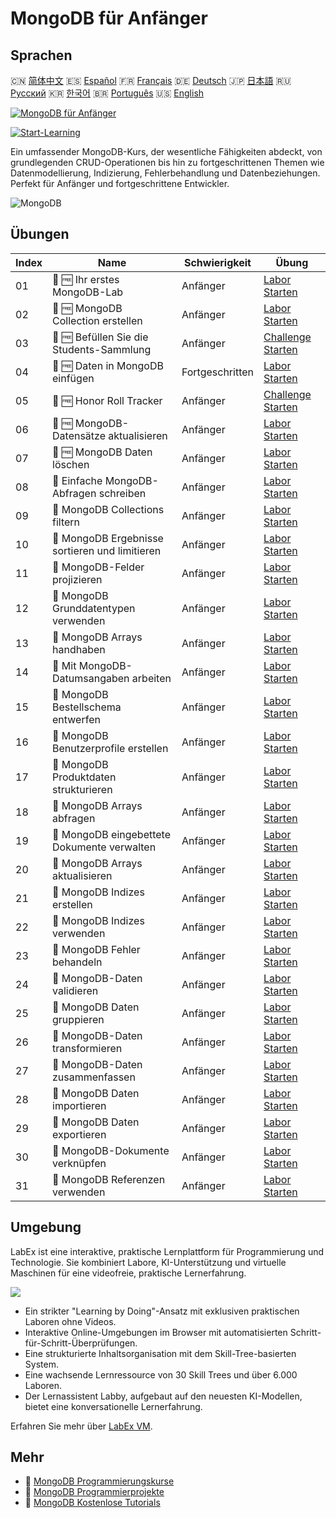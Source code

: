 # MongoDB für Anfänger

## Sprachen

🇨🇳 [简体中文](README_zh.md) 🇪🇸 [Español](README_es.md) 🇫🇷 [Français](README_fr.md) 🇩🇪 [Deutsch](README_de.md) 🇯🇵 [日本語](README_ja.md) 🇷🇺 [Русский](README_ru.md) 🇰🇷 [한국어](README_ko.md) 🇧🇷 [Português](README_pt.md) 🇺🇸 [English](README.md) 

[![MongoDB für Anfänger](https://cover-creator.labex.io/mongodb-for-beginners.png?lang=de)](https://labex.io/de/courses/mongodb-for-beginners)

[![Start-Learning](https://img.shields.io/badge/Start-Learning-whitesmoke?style=for-the-badge)](https://labex.io/de/courses/mongodb-for-beginners)

Ein umfassender MongoDB-Kurs, der wesentliche Fähigkeiten abdeckt, von grundlegenden CRUD-Operationen bis hin zu fortgeschrittenen Themen wie Datenmodellierung, Indizierung, Fehlerbehandlung und Datenbeziehungen. Perfekt für Anfänger und fortgeschrittene Entwickler.

![MongoDB](https://img.shields.io/badge/MongoDB-whitesmoke?style=for-the-badge&logo=mongodb)


## Übungen

|   Index | Name                                            | Schwierigkeit   | Übung                                                                                                                         |
|---------|-------------------------------------------------|-----------------|-------------------------------------------------------------------------------------------------------------------------------|
|      01 | 📖 🆓 Ihr erstes MongoDB-Lab                    | Anfänger        | <a target='_blank' href='https://labex.io/de/tutorials/mongodb-your-first-mongodb-lab-420660'>Labor Starten</a>               |
|      02 | 📖 🆓 MongoDB Collection erstellen              | Anfänger        | <a target='_blank' href='https://labex.io/de/tutorials/mongodb-create-mongodb-collection-420695'>Labor Starten</a>            |
|      03 | 🎯 🆓 Befüllen Sie die Students-Sammlung        | Anfänger        | <a target='_blank' href='https://labex.io/de/tutorials/mongodb-populate-the-students-collection-425481'>Challenge Starten</a> |
|      04 | 📖 🆓 Daten in MongoDB einfügen                 | Fortgeschritten | <a target='_blank' href='https://labex.io/de/tutorials/mongodb-insert-data-in-mongodb-420696'>Labor Starten</a>               |
|      05 | 🎯 🆓 Honor Roll Tracker                        | Anfänger        | <a target='_blank' href='https://labex.io/de/tutorials/mongodb-honor-roll-tracker-425476'>Challenge Starten</a>               |
|      06 | 📖 🆓 MongoDB-Datensätze aktualisieren          | Anfänger        | <a target='_blank' href='https://labex.io/de/tutorials/mongodb-update-mongodb-records-420823'>Labor Starten</a>               |
|      07 | 📖 🆓 MongoDB Daten löschen                     | Anfänger        | <a target='_blank' href='https://labex.io/de/tutorials/mongodb-delete-mongodb-data-420822'>Labor Starten</a>                  |
|      08 | 📖  Einfache MongoDB-Abfragen schreiben         | Anfänger        | <a target='_blank' href='https://labex.io/de/tutorials/mongodb-write-basic-mongodb-queries-420824'>Labor Starten</a>          |
|      09 | 📖  MongoDB Collections filtern                 | Anfänger        | <a target='_blank' href='https://labex.io/de/tutorials/mongodb-filter-mongodb-collections-421806'>Labor Starten</a>           |
|      10 | 📖  MongoDB Ergebnisse sortieren und limitieren | Anfänger        | <a target='_blank' href='https://labex.io/de/tutorials/mongodb-sort-and-limit-mongodb-results-421807'>Labor Starten</a>       |
|      11 | 📖  MongoDB-Felder projizieren                  | Anfänger        | <a target='_blank' href='https://labex.io/de/tutorials/mongodb-project-mongodb-fields-422089'>Labor Starten</a>               |
|      12 | 📖  MongoDB Grunddatentypen verwenden           | Anfänger        | <a target='_blank' href='https://labex.io/de/tutorials/mongodb-use-mongodb-basic-types-422097'>Labor Starten</a>              |
|      13 | 📖  MongoDB Arrays handhaben                    | Anfänger        | <a target='_blank' href='https://labex.io/de/tutorials/mongodb-handle-mongodb-arrays-422084'>Labor Starten</a>                |
|      14 | 📖  Mit MongoDB-Datumsangaben arbeiten          | Anfänger        | <a target='_blank' href='https://labex.io/de/tutorials/mongodb-work-with-mongodb-dates-422101'>Labor Starten</a>              |
|      15 | 📖  MongoDB Bestellschema entwerfen             | Anfänger        | <a target='_blank' href='https://labex.io/de/tutorials/mongodb-design-mongodb-order-schema-422080'>Labor Starten</a>          |
|      16 | 📖  MongoDB Benutzerprofile erstellen           | Anfänger        | <a target='_blank' href='https://labex.io/de/tutorials/mongodb-build-mongodb-user-profiles-422077'>Labor Starten</a>          |
|      17 | 📖  MongoDB Produktdaten strukturieren          | Anfänger        | <a target='_blank' href='https://labex.io/de/tutorials/mongodb-structure-mongodb-product-data-422092'>Labor Starten</a>       |
|      18 | 📖  MongoDB Arrays abfragen                     | Anfänger        | <a target='_blank' href='https://labex.io/de/tutorials/mongodb-query-mongodb-arrays-422090'>Labor Starten</a>                 |
|      19 | 📖  MongoDB eingebettete Dokumente verwalten    | Anfänger        | <a target='_blank' href='https://labex.io/de/tutorials/mongodb-manage-mongodb-embedded-docs-422088'>Labor Starten</a>         |
|      20 | 📖  MongoDB Arrays aktualisieren                | Anfänger        | <a target='_blank' href='https://labex.io/de/tutorials/mongodb-update-mongodb-arrays-422095'>Labor Starten</a>                |
|      21 | 📖  MongoDB Indizes erstellen                   | Anfänger        | <a target='_blank' href='https://labex.io/de/tutorials/mongodb-create-mongodb-indexes-422078'>Labor Starten</a>               |
|      22 | 📖  MongoDB Indizes verwenden                   | Anfänger        | <a target='_blank' href='https://labex.io/de/tutorials/mongodb-use-mongodb-indexes-422098'>Labor Starten</a>                  |
|      23 | 📖  MongoDB Fehler behandeln                    | Anfänger        | <a target='_blank' href='https://labex.io/de/tutorials/mongodb-handle-mongodb-errors-422085'>Labor Starten</a>                |
|      24 | 📖  MongoDB-Daten validieren                    | Anfänger        | <a target='_blank' href='https://labex.io/de/tutorials/mongodb-validate-mongodb-data-422100'>Labor Starten</a>                |
|      25 | 📖  MongoDB Daten gruppieren                    | Anfänger        | <a target='_blank' href='https://labex.io/de/tutorials/mongodb-group-mongodb-data-422083'>Labor Starten</a>                   |
|      26 | 📖  MongoDB-Daten transformieren                | Anfänger        | <a target='_blank' href='https://labex.io/de/tutorials/mongodb-transform-mongodb-data-422094'>Labor Starten</a>               |
|      27 | 📖  MongoDB-Daten zusammenfassen                | Anfänger        | <a target='_blank' href='https://labex.io/de/tutorials/mongodb-summarize-mongodb-data-422093'>Labor Starten</a>               |
|      28 | 📖  MongoDB Daten importieren                   | Anfänger        | <a target='_blank' href='https://labex.io/de/tutorials/mongodb-import-mongodb-data-422086'>Labor Starten</a>                  |
|      29 | 📖  MongoDB Daten exportieren                   | Anfänger        | <a target='_blank' href='https://labex.io/de/tutorials/mongodb-export-mongodb-data-422081'>Labor Starten</a>                  |
|      30 | 📖  MongoDB-Dokumente verknüpfen                | Anfänger        | <a target='_blank' href='https://labex.io/de/tutorials/mongodb-link-mongodb-documents-422087'>Labor Starten</a>               |
|      31 | 📖  MongoDB Referenzen verwenden                | Anfänger        | <a target='_blank' href='https://labex.io/de/tutorials/mongodb-use-mongodb-references-422099'>Labor Starten</a>               |

## Umgebung

LabEx ist eine interaktive, praktische Lernplattform für Programmierung und Technologie. Sie kombiniert Labore, KI-Unterstützung und virtuelle Maschinen für eine videofreie, praktische Lernerfahrung.

![](https://tutorial-screenshot.getvm.io/images/vm-1725247253.png)

- Ein strikter "Learning by Doing"-Ansatz mit exklusiven praktischen Laboren ohne Videos.
- Interaktive Online-Umgebungen im Browser mit automatisierten Schritt-für-Schritt-Überprüfungen.
- Eine strukturierte Inhaltsorganisation mit dem Skill-Tree-basierten System.
- Eine wachsende Lernressource von 30 Skill Trees und über 6.000 Laboren.
- Der Lernassistent Labby, aufgebaut auf den neuesten KI-Modellen, bietet eine konversationelle Lernerfahrung.

Erfahren Sie mehr über [LabEx VM](https://support.labex.io/using-labex/virtual-machine).

## Mehr

- 🔗 [MongoDB Programmierungskurse](https://github.com/labex-labs/awesome-programming-courses)
- 🔗 [MongoDB Programmierprojekte](https://github.com/labex-labs/awesome-programming-projects)
- 🔗 [MongoDB Kostenlose Tutorials](https://github.com/labex-labs/mongodb-free-tutorials)

